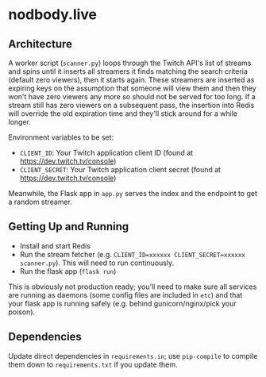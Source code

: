 # nodbody.live

## Architecture

A worker script (`scanner.py`) loops through the Twitch API's list of streams and spins until it inserts all streamers it finds matching the search criteria (default zero viewers), then it starts again. These streamers are inserted as expiring keys on the assumption that someone will view them and then they won't have zero viewers any more so should not be served for too long. If a stream still has zero viewers on a subsequent pass, the insertion into Redis will override the old expiration time and they'll stick around for a while longer.

Environment variables to be set:

* `CLIENT_ID`: Your Twitch application client ID (found at https://dev.twitch.tv/console)
* `CLIENT_SECRET`: Your Twitch application client secret (found at https://dev.twitch.tv/console)

Meanwhile, the Flask app in `app.py` serves the index and the endpoint to get a random streamer.

## Getting Up and Running

* Install and start Redis
* Run the stream fetcher (e.g. `CLIENT_ID=xxxxxx CLIENT_SECRET=xxxxxx scanner.py`). This will need to run continuously.
* Run the flask app (`flask run`)

This is obviously not production ready; you'll need to make sure all services are running as daemons (some config files are included in `etc`) and that your flask app is running safely (e.g. behind gunicorn/nginx/pick your poison).

## Dependencies

Update direct dependencies in `requirements.in`; use `pip-compile` to compile them down to `requirements.txt` if you update them.
